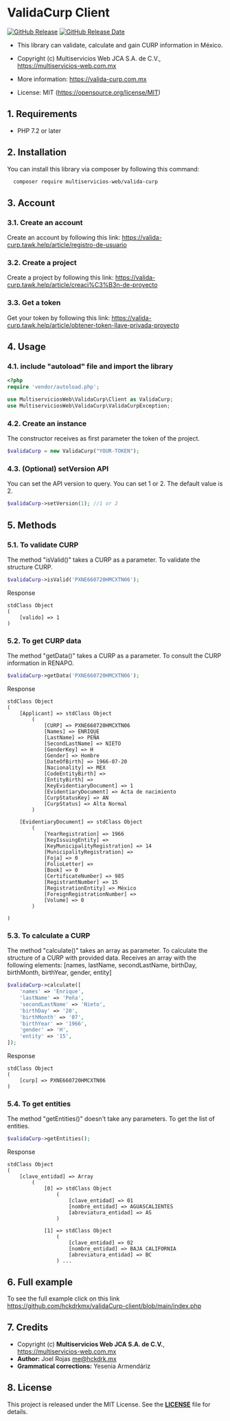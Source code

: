 # **ValidaCurp Client**

[![GitHub Release](https://img.shields.io/github/v/release/hckdrkmx/validaCurp-client)]()
[![GitHub Release Date](https://img.shields.io/github/release-date/hckdrkmx/validaCurp-client)]()


* This library can validate, calculate and gain CURP information in México.

* Copyright (c) Multiservicios Web JCA S.A. de C.V., https://multiservicios-web.com.mx
* More information: https://valida-curp.com.mx
* License: MIT (https://opensource.org/license/MIT)

## 1. Requirements

-   PHP 7.2 or later

## 2. Installation

You can install this library via composer by following this command:

```bash
  composer require multiservicios-web/valida-curp
```

## 3. Account

### 3.1. Create an account 
Create an account by following this link: https://valida-curp.tawk.help/article/registro-de-usuario

### 3.2. Create a project
Create a project by following this link: https://valida-curp.tawk.help/article/creaci%C3%B3n-de-proyecto

### 3.3. Get a token
Get your token by following this link: https://valida-curp.tawk.help/article/obtener-token-llave-privada-proyecto

## **4. Usage**

### 4.1. include "autoload" file and import the library  

```php
<?php
require 'vendor/autoload.php';

use MultiserviciosWeb\ValidaCurp\Client as ValidaCurp;
use MultiserviciosWeb\ValidaCurp\ValidaCurpException;
```

### 4.2. Create an instance
The constructor receives as first parameter the token of the project.
```php
$validaCurp = new ValidaCurp("YOUR-TOKEN");
```

### 4.3. (Optional) setVersion API
You can set the API version to query. You can set 1 or 2. The default value is 2.
```php
$validaCurp->setVersion(1); //1 or 2
```

## 5. Methods

### 5.1. To validate CURP
The method "isValid()" takes a CURP as a parameter. To validate the structure CURP.
```php
$validaCurp->isValid('PXNE660720HMCXTN06');
```
Response
```
stdClass Object
(
    [valido] => 1
)
```

### 5.2. To get CURP data
The method "getData()" takes a CURP as a parameter. To consult the CURP information in RENAPO.
```php
$validaCurp->getData('PXNE660720HMCXTN06');
```
Response
```
stdClass Object
(
    [Applicant] => stdClass Object
        (
            [CURP] => PXNE660720HMCXTN06
            [Names] => ENRIQUE
            [LastName] => PEÑA
            [SecondLastName] => NIETO
            [GenderKey] => H
            [Gender] => Hombre
            [DateOfBirth] => 1966-07-20
            [Nacionality] => MEX
            [CodeEntityBirth] => 
            [EntityBirth] => 
            [KeyEvidentiaryDocument] => 1
            [EvidentiaryDocument] => Acta de nacimiento
            [CurpStatusKey] => AN
            [CurpStatus] => Alta Normal
        )

    [EvidentiaryDocument] => stdClass Object
        (
            [YearRegistration] => 1966
            [KeyIssuingEntity] => 
            [KeyMunicipalityRegistration] => 14
            [MunicipalityRegistration] => 
            [Foja] => 0
            [FolioLetter] => 
            [Book] => 0
            [CertificateNumber] => 985
            [RegistrantNumber] => 15
            [RegistrationEntity] => México
            [ForeignRegistrationNumber] => 
            [Volume] => 0
        )

)
```

### 5.3. To calculate a CURP
The method "calculate()" takes an array as parameter. To calculate the structure of a CURP with provided data.
Receives an array with the following elements:
[names, lastName, secondLastName, birthDay, birthMonth, birthYear, gender, entity]
```php
$validaCurp->calculate([
    'names' => 'Enrique',
    'lastName' => 'Peña',
    'secondLastName' => 'Nieto',
    'birthDay' => '20',
    'birthMonth' => '07',
    'birthYear' => '1966',
    'gender' => 'H',
    'entity' => '15',
]);
```
Response
```
stdClass Object
(
    [curp] => PXNE660720HMCXTN06
)
```

### 5.4. To get entities
The method "getEntities()" doesn't take any parameters. To get the list of entities.
```php
$validaCurp->getEntities();
```
Response
```
stdClass Object
(
    [clave_entidad] => Array
        (
            [0] => stdClass Object
                (
                    [clave_entidad] => 01
                    [nombre_entidad] => AGUASCALIENTES
                    [abreviatura_entidad] => AS
                )

            [1] => stdClass Object
                (
                    [clave_entidad] => 02
                    [nombre_entidad] => BAJA CALIFORNIA
                    [abreviatura_entidad] => BC
                ) ...
```

## 6. Full example
To see the full example click on this link
https://github.com/hckdrkmx/validaCurp-client/blob/main/index.php

## 7. Credits

- Copyright (c) **Multiservicios Web JCA S.A. de C.V.**, https://multiservicios-web.com.mx
- **Author:** Joel Rojas <me@hckdrk.mx>
- **Grammatical corrections:** Yesenia Armendáriz

## 8. License

This project is released under the MIT License. See the **[LICENSE](./LICENSE)** file for details.